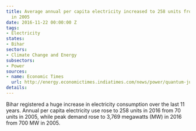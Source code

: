 ```yaml
---
title: Average annual per capita electricity increased to 258 units from 70 units
  in 2005
date: 2016-11-22 00:00:00 Z
tags:
- Electricity
states:
- Bihar
sectors:
- Climate Change and Energy
subsectors:
- Power
sources:
- name: Economic Times
  url: http://energy.economictimes.indiatimes.com/news/power/quantum-jump-in-power-consumption-in-bihar-in-past-eleven-years/55448236
details: 
---
```


Bihar registered a huge increase in electricity consumption over the last 11 years. Annual per capita electricity use rose to 258 units in 2016 from 70 units in 2005, while peak demand rose to 3,769 megawatts (MW) in 2016 from 700 MW in 2005.
